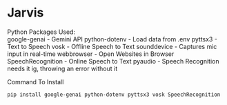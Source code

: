 # Jarvis

Python Packages Used:  
google-genai - Gemini API
python-dotenv - Load data from .env
pyttsx3 - Text to Speech
vosk - Offline Speech to Text
sounddevice - Captures mic input in real-time
webbrowser - Open Websites in Browser 
SpeechRecognition - Online Speech to Text
pyaudio - Speech Recognition needs it ig, throwing an error without it

Command To Install 

```
pip install google-genai python-dotenv pyttsx3 vosk SpeechRecognition
```